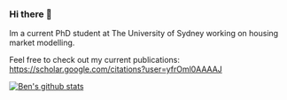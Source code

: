 ### Hi there 👋

Im a current PhD student at The University of Sydney working on housing market modelling.

Feel free to check out my current publications: https://scholar.google.com/citations?user=yfrOml0AAAAJ


[![Ben's github stats](https://github-readme-stats.vercel.app/api?username=ben-ix&count_private=true&hide=prs,contrib)](https://github.com/ben-ix/ben-ix)

<!--
**ben-ix/ben-ix** is a ✨ _special_ ✨ repository because its `README.md` (this file) appears on your GitHub profile.

Here are some ideas to get you started:

- 🔭 I’m currently working on ...
- 🌱 I’m currently learning ...
- 👯 I’m looking to collaborate on ...
- 🤔 I’m looking for help with ...
- 💬 Ask me about ...
- 📫 How to reach me: ...
- 😄 Pronouns: ...
- ⚡ Fun fact: ...
-->
